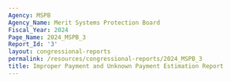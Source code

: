 ```yaml
---
Agency: MSPB
Agency_Name: Merit Systems Protection Board
Fiscal_Year: 2024
Page_Name: 2024_MSPB_3
Report_Id: '3'
layout: congressional-reports
permalink: /resources/congressional-reports/2024_MSPB_3
title: Improper Payment and Unknown Payment Estimation Report
---
```

